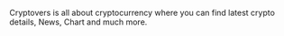 


Cryptovers is all about cryptocurrency where you can find latest crypto details, News, Chart and much more.

